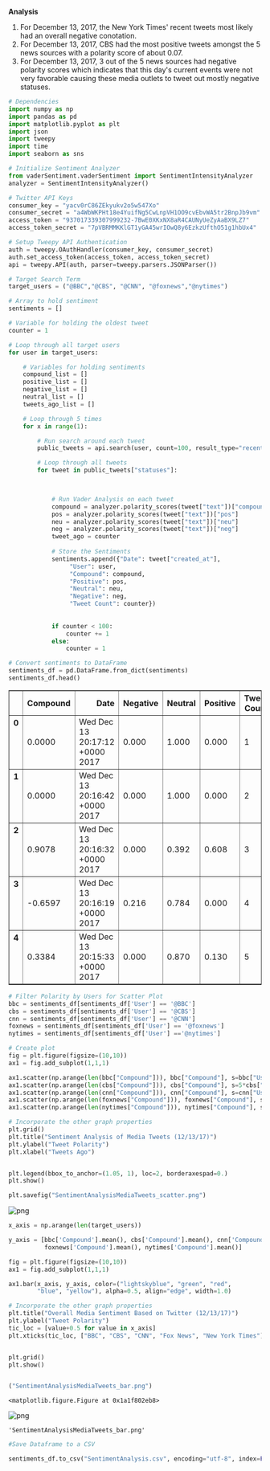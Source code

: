 
<b>Analysis</b>

1. For December 13, 2017, the New York Times' recent tweets most likely had an overall negative conotation.
2. For December 13, 2017, CBS had the most positive tweets amongst the 5 news sources with a polarity score of about 0.07.
3. For December 13, 2017, 3 out of the 5 news sources had negative polarity scores which indicates that this day's current events were not very favorable causing these media outlets to tweet out mostly negative statuses.


```python
# Dependencies
import numpy as np
import pandas as pd
import matplotlib.pyplot as plt
import json
import tweepy
import time
import seaborn as sns

# Initialize Sentiment Analyzer
from vaderSentiment.vaderSentiment import SentimentIntensityAnalyzer
analyzer = SentimentIntensityAnalyzer()

# Twitter API Keys
consumer_key = "yacv0rC86ZEkyukv2o5w547Xo"
consumer_secret = "a4WbWKPHt18e4YuifNg5CwLnpVH1OO9cvEbvWA5tr2BnpJb9vm"
access_token = "937017339307999232-7BwE0XKxNX8aR4CAUNyUeZyAaBX9LZ7"
access_token_secret = "7pVBRMMKKlGT1yGA45wrIOwQ8y6EzkzUfthO51g1hbUx4"

# Setup Tweepy API Authentication
auth = tweepy.OAuthHandler(consumer_key, consumer_secret)
auth.set_access_token(access_token, access_token_secret)
api = tweepy.API(auth, parser=tweepy.parsers.JSONParser())
```


```python
# Target Search Term
target_users = ("@BBC","@CBS", "@CNN", "@foxnews","@nytimes")

# Array to hold sentiment
sentiments = []

# Variable for holding the oldest tweet
counter = 1

# Loop through all target users
for user in target_users:

    # Variables for holding sentiments
    compound_list = []
    positive_list = []
    negative_list = []
    neutral_list = []
    tweets_ago_list = []

    # Loop through 5 times
    for x in range(1):

        # Run search around each tweet
        public_tweets = api.search(user, count=100, result_type="recent")

        # Loop through all tweets
        for tweet in public_tweets["statuses"]:

           

            # Run Vader Analysis on each tweet
            compound = analyzer.polarity_scores(tweet["text"])["compound"]
            pos = analyzer.polarity_scores(tweet["text"])["pos"]
            neu = analyzer.polarity_scores(tweet["text"])["neu"]
            neg = analyzer.polarity_scores(tweet["text"])["neg"]
            tweet_ago = counter
    
            # Store the Sentiments
            sentiments.append({"Date": tweet["created_at"],
                 "User": user,
                 "Compound": compound,
                 "Positive": pos,
                 "Neutral": neu,
                 "Negative": neg,
                 "Tweet Count": counter})
            
            
            if counter < 100:
                counter += 1
            else:
                counter = 1

```


```python
# Convert sentiments to DataFrame
sentiments_df = pd.DataFrame.from_dict(sentiments)
sentiments_df.head()
```




<div>
<style>
    .dataframe thead tr:only-child th {
        text-align: right;
    }

    .dataframe thead th {
        text-align: left;
    }

    .dataframe tbody tr th {
        vertical-align: top;
    }
</style>
<table border="1" class="dataframe">
  <thead>
    <tr style="text-align: right;">
      <th></th>
      <th>Compound</th>
      <th>Date</th>
      <th>Negative</th>
      <th>Neutral</th>
      <th>Positive</th>
      <th>Tweet Count</th>
      <th>User</th>
    </tr>
  </thead>
  <tbody>
    <tr>
      <th>0</th>
      <td>0.0000</td>
      <td>Wed Dec 13 20:17:12 +0000 2017</td>
      <td>0.000</td>
      <td>1.000</td>
      <td>0.000</td>
      <td>1</td>
      <td>@BBC</td>
    </tr>
    <tr>
      <th>1</th>
      <td>0.0000</td>
      <td>Wed Dec 13 20:16:42 +0000 2017</td>
      <td>0.000</td>
      <td>1.000</td>
      <td>0.000</td>
      <td>2</td>
      <td>@BBC</td>
    </tr>
    <tr>
      <th>2</th>
      <td>0.9078</td>
      <td>Wed Dec 13 20:16:32 +0000 2017</td>
      <td>0.000</td>
      <td>0.392</td>
      <td>0.608</td>
      <td>3</td>
      <td>@BBC</td>
    </tr>
    <tr>
      <th>3</th>
      <td>-0.6597</td>
      <td>Wed Dec 13 20:16:19 +0000 2017</td>
      <td>0.216</td>
      <td>0.784</td>
      <td>0.000</td>
      <td>4</td>
      <td>@BBC</td>
    </tr>
    <tr>
      <th>4</th>
      <td>0.3384</td>
      <td>Wed Dec 13 20:15:33 +0000 2017</td>
      <td>0.000</td>
      <td>0.870</td>
      <td>0.130</td>
      <td>5</td>
      <td>@BBC</td>
    </tr>
  </tbody>
</table>
</div>




```python
# Filter Polarity by Users for Scatter Plot
bbc = sentiments_df[sentiments_df['User'] == '@BBC']
cbs = sentiments_df[sentiments_df['User'] == '@CBS']
cnn = sentiments_df[sentiments_df['User'] == '@CNN']
foxnews = sentiments_df[sentiments_df['User'] == '@foxnews']
nytimes = sentiments_df[sentiments_df['User'] =='@nytimes']
```


```python
# Create plot
fig = plt.figure(figsize=(10,10))
ax1 = fig.add_subplot(1,1,1)

ax1.scatter(np.arange(len(bbc["Compound"])), bbc["Compound"], s=bbc["User"].count(), c='lightskyblue', marker='o',edgecolors="black", label='BBC', alpha=0.75)
ax1.scatter(np.arange(len(cbs["Compound"])), cbs["Compound"], s=5*cbs["User"].count(), c='green', marker='o',edgecolors="black", label='CBS', alpha=0.75)
ax1.scatter(np.arange(len(cnn["Compound"])), cnn["Compound"], s=cnn["User"].count(), c='red', marker='o',edgecolors="black", label='CNN', alpha=0.75)
ax1.scatter(np.arange(len(foxnews["Compound"])), foxnews["Compound"], s=foxnews["User"].count(), c='blue', marker='o',edgecolors="black", label='Fox News', alpha=0.75)
ax1.scatter(np.arange(len(nytimes["Compound"])), nytimes["Compound"], s=nytimes["User"].count(), c='yellow', marker='o',edgecolors="black", label='New York Times', alpha=0.75)

# Incorporate the other graph properties
plt.grid()
plt.title("Sentiment Analysis of Media Tweets (12/13/17)")
plt.ylabel("Tweet Polarity")
plt.xlabel("Tweets Ago")


plt.legend(bbox_to_anchor=(1.05, 1), loc=2, borderaxespad=0.)
plt.show()

plt.savefig("SentimentAnalysisMediaTweets_scatter.png")
```


![png](output_5_0.png)



```python
x_axis = np.arange(len(target_users))
```


```python
y_axis = [bbc['Compound'].mean(), cbs['Compound'].mean(), cnn['Compound'].mean(), 
          foxnews['Compound'].mean(), nytimes['Compound'].mean()]
```


```python
fig = plt.figure(figsize=(10,10))
ax1 = fig.add_subplot(1,1,1)

ax1.bar(x_axis, y_axis, color=("lightskyblue", "green", "red", 
        "blue", "yellow"), alpha=0.5, align="edge", width=1.0)

# Incorporate the other graph properties
plt.title("Overall Media Sentiment Based on Twitter (12/13/17)")
plt.ylabel("Tweet Polarity")
tic_loc = [value+0.5 for value in x_axis]
plt.xticks(tic_loc, ["BBC", "CBS", "CNN", "Fox News", "New York Times"])


plt.grid()
plt.show()


("SentimentAnalysisMediaTweets_bar.png")
```


    <matplotlib.figure.Figure at 0x1a1f802eb8>



![png](output_8_1.png)





    'SentimentAnalysisMediaTweets_bar.png'




```python
#Save Dataframe to a CSV

sentiments_df.to_csv("SentimentAnalysis.csv", encoding="utf-8", index=False)
```
